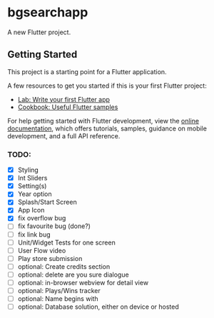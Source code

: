 # bgsearchapp

A new Flutter project.

## Getting Started

This project is a starting point for a Flutter application.

A few resources to get you started if this is your first Flutter project:

- [Lab: Write your first Flutter app](https://docs.flutter.dev/get-started/codelab)
- [Cookbook: Useful Flutter samples](https://docs.flutter.dev/cookbook)

For help getting started with Flutter development, view the
[online documentation](https://docs.flutter.dev/), which offers tutorials,
samples, guidance on mobile development, and a full API reference.

### TODO:
- [x] Styling
- [x] Int Sliders
- [x] Setting(s)
- [x] Year option
- [x] Splash/Start Screen
- [x] App Icon
- [x] fix overflow bug
- [ ] fix favourite bug (done?)
- [ ] fix link bug
- [ ] Unit/Widget Tests for one screen
- [ ] User Flow video
- [ ] Play store submission
- [ ] optional: Create credits section
- [ ] optional: delete are you sure dialogue
- [ ] optional: in-browser webview for detail view
- [ ] optional: Plays/Wins tracker
- [ ] optional: Name begins with
- [ ] optional: Database solution, either on device or hosted
